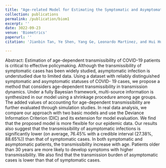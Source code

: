 ```yaml
---
title: "Age-related Model for Estimating the Symptomatic and Asymptomatic Transmissibility of COVID-19 Patients"
collection: publications
permalink: /publication/biom1
excerpt: ''
date: 3022-09-23
venue: 'Biometrics'
paperurl: ''
citation: 'Jianbin Tan, Ye Shen, Yang Ge, Leonardo Martinez, and Hui Huang,  Age-related Model for Estimating the Symptomatic and Asymptomatic Transmissibility of COVID-19 Patients, Biometrics, revised and resubmitted'

---
```

Abstract: Estimation of age-dependent transmissibility of COVID-19 patients is critical to effective policymaking. Although the transmissibility of symptomatic cases has been widely studied, asymptomatic infection is understudied due to limited data. Using a dataset with reliably distinguished symptomatic and asymptomatic statuses of COVID- 19 cases, we propose a method that considers age-dependent transmissibility in transmission dynamics. Under a fully Bayesian framework, multi-source information is synthesized in our model using a shrinkage procedure among age groups. The added values of accounting for age-dependent transmissibility are further evaluated through simulation studies. In real data analysis, we compare our approach with two basic models and use the Deviance Information Criterion (DIC) and its extension for model evaluation. We find that the proposed model is more flexible for our epidemic data. Our results also suggest that the transmissibility of asymptomatic infections is significantly lower (on average, 76.45$\%$ with a credible interval (27.38$\%$, 88.65$\%$)) than that of symptomatic cases. In both symptomatic and asymptomatic patients, the transmissibility increase with age. Patients older than 30 years are more likely to develop symptoms with higher transmissibility. We also find that the transmission burden of asymptomatic cases is lower than that of symptomatic cases.


